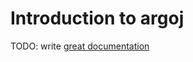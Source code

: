 # Introduction to argoj

TODO: write [great documentation](http://jacobian.org/writing/what-to-write/)
